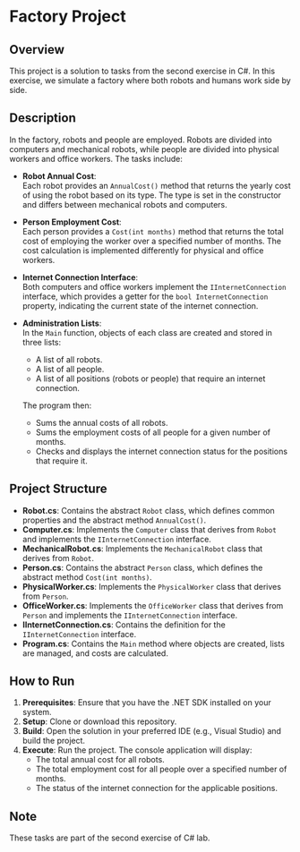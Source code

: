 # Factory Project

## Overview
This project is a solution to tasks from the second exercise in C#. In this exercise, we simulate a factory where both robots and humans work side by side.

## Description
In the factory, robots and people are employed. Robots are divided into computers and mechanical robots, while people are divided into physical workers and office workers. The tasks include:

- **Robot Annual Cost**:  
  Each robot provides an `AnnualCost()` method that returns the yearly cost of using the robot based on its type. The type is set in the constructor and differs between mechanical robots and computers.

- **Person Employment Cost**:  
  Each person provides a `Cost(int months)` method that returns the total cost of employing the worker over a specified number of months. The cost calculation is implemented differently for physical and office workers.

- **Internet Connection Interface**:  
  Both computers and office workers implement the `IInternetConnection` interface, which provides a getter for the `bool InternetConnection` property, indicating the current state of the internet connection.

- **Administration Lists**:  
  In the `Main` function, objects of each class are created and stored in three lists:
  - A list of all robots.
  - A list of all people.
  - A list of all positions (robots or people) that require an internet connection.
  
  The program then:
  - Sums the annual costs of all robots.
  - Sums the employment costs of all people for a given number of months.
  - Checks and displays the internet connection status for the positions that require it.

## Project Structure
- **Robot.cs**: Contains the abstract `Robot` class, which defines common properties and the abstract method `AnnualCost()`.
- **Computer.cs**: Implements the `Computer` class that derives from `Robot` and implements the `IInternetConnection` interface.
- **MechanicalRobot.cs**: Implements the `MechanicalRobot` class that derives from `Robot`.
- **Person.cs**: Contains the abstract `Person` class, which defines the abstract method `Cost(int months)`.
- **PhysicalWorker.cs**: Implements the `PhysicalWorker` class that derives from `Person`.
- **OfficeWorker.cs**: Implements the `OfficeWorker` class that derives from `Person` and implements the `IInternetConnection` interface.
- **IInternetConnection.cs**: Contains the definition for the `IInternetConnection` interface.
- **Program.cs**: Contains the `Main` method where objects are created, lists are managed, and costs are calculated.

## How to Run
1. **Prerequisites**: Ensure that you have the .NET SDK installed on your system.
2. **Setup**: Clone or download this repository.
3. **Build**: Open the solution in your preferred IDE (e.g., Visual Studio) and build the project.
4. **Execute**: Run the project. The console application will display:
   - The total annual cost for all robots.
   - The total employment cost for all people over a specified number of months.
   - The status of the internet connection for the applicable positions.

## Note
These tasks are part of the second exercise of C# lab.
